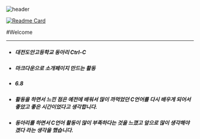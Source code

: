 ![header](https://capsule-render.vercel.app/api?type=waving&color=gradient&customColorList=0,2,2,5,30&height=350&section=header&text=kmbae&fontSize=90&capsule_render&animation=fadeIn)

[![Readme Card](https://github-readme-stats.vercel.app/api/pin/?username=Lifecream&repo=2022-Ctrl-C-Activities)](https://github.com/Lifecream/2022-Ctrl-C-Activities)


#Welcome

-----

- ##### 대전도안고등학교 동아리 Ctrl-C
- ##### 마크다운으로 소개페이지 만드는 활동
- ##### 6.8
- ##### 활동을 하면서 느낀 점은 예전에 배워서 많이 까먹었던 C언어를 다시 배우게 되어서 좋았고 좋은 시간이었다고 생각합니다.
- ##### 동아리를 하면서 C언어 활동이 많이 부족하다는 것을 느꼈고 앞으로 많이 생각해야겠다 라는 생각을 했습니다.







